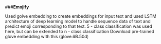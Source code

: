 ###<b>Emojify</b>

Used golve embedding to create embeddings for input text and used LSTM architecture of deep learning model to handle 
sequence data of text and predict emoji corresponding to that text. 5 - class classification was used here, but can be extended to n - class classification
Download pre-trained glove embedding with this (glove.6B.50d)


